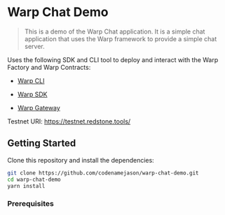 # Warp Chat Demo

> This is a demo of the Warp Chat application. It is a simple chat application that uses the Warp framework to provide a simple chat server.


Uses the following SDK and CLI tool to deploy and interact with the Warp Factory and Warp Contracts:

- [Warp CLI](https://github.com/warp-contracts/warp-contracts-cli)

- [Warp SDK](https://github.com/warp-contracts/warp)

- [Warp Gateway](https://github.com/warp-contracts/gateway#warp-gateway)

Testnet URI: https://testnet.redstone.tools/

## Getting Started

Clone this repository and install the dependencies:

```bash
git clone https://github.com/codenamejason/warp-chat-demo.git
cd warp-chat-demo
yarn install
```



### Prerequisites


